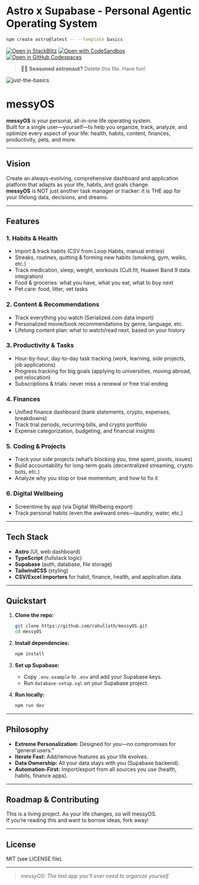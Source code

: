 # Astro x Supabase - Personal Agentic Operating System

```sh
npm create astro@latest -- --template basics
```

[![Open in StackBlitz](https://developer.stackblitz.com/img/open_in_stackblitz.svg)](https://stackblitz.com/github/withastro/astro/tree/latest/examples/basics)
[![Open with CodeSandbox](https://assets.codesandbox.io/github/button-edit-lime.svg)](https://codesandbox.io/p/sandbox/github/withastro/astro/tree/latest/examples/basics)
[![Open in GitHub Codespaces](https://github.com/codespaces/badge.svg)](https://codespaces.new/withastro/astro?devcontainer_path=.devcontainer/basics/devcontainer.json)

> 🧑‍🚀 **Seasoned astronaut?** Delete this file. Have fun!

![just-the-basics](https://github.com/withastro/astro/assets/2244813/a0a5533c-a856-4198-8470-2d67b1d7c554)

# messyOS

**messyOS** is your personal, all-in-one life operating system.  
Built for a single user—yourself—to help you organize, track, analyze, and optimize every aspect of your life: health, habits, content, finances, productivity, pets, and more.

---

## Vision

Create an always-evolving, comprehensive dashboard and application platform that adapts as your life, habits, and goals change.  
**messyOS** is NOT just another task manager or tracker: it is THE app for your lifelong data, decisions, and dreams.

---

## Features

### 1. Habits & Health
- Import & track habits (CSV from Loop Habits, manual entries)
- Streaks, routines, quitting & forming new habits (smoking, gym, walks, etc.)
- Track medication, sleep, weight, workouts (Cult.fit, Huawei Band 9 data integration)
- Food & groceries: what you have, what you eat, what to buy next
- Pet care: food, litter, vet tasks

### 2. Content & Recommendations
- Track everything you watch (Serialized.com data import)
- Personalized movie/book recommendations by genre, language, etc.
- Lifelong content plan: what to watch/read next, based on your history

### 3. Productivity & Tasks
- Hour-by-hour, day-to-day task tracking (work, learning, side projects, job applications)
- Progress tracking for big goals (applying to universities, moving abroad, pet relocation)
- Subscriptions & trials: never miss a renewal or free trial ending

### 4. Finances
- Unified finance dashboard (bank statements, crypto, expenses, breakdowns)
- Track trial periods, recurring bills, and crypto portfolio
- Expense categorization, budgeting, and financial insights

### 5. Coding & Projects
- Track your side projects (what’s blocking you, time spent, pivots, issues)
- Build accountability for long-term goals (decentralized streaming, crypto bots, etc.)
- Analyze why you stop or lose momentum, and how to fix it

### 6. Digital Wellbeing
- Screentime by app (via Digital Wellbeing export)
- Track personal habits (even the awkward ones—laundry, water, etc.)

---

## Tech Stack

- **Astro** (UI, web dashboard)
- **TypeScript** (fullstack logic)
- **Supabase** (auth, database, file storage)
- **TailwindCSS** (styling)
- **CSV/Excel importers** for habit, finance, health, and application data

---

## Quickstart

1. **Clone the repo:**
   ```sh
   git clone https://github.com/rahullath/messyOS.git
   cd messyOS
   ```
2. **Install dependencies:**
   ```sh
   npm install
   ```
3. **Set up Supabase:**
   - Copy `.env.example` to `.env` and add your Supabase keys.
   - Run `database-setup.sql` on your Supabase project.

4. **Run locally:**
   ```sh
   npm run dev
   ```

---

## Philosophy

- **Extreme Personalization:** Designed for *you*—no compromises for “general users.”
- **Iterate Fast:** Add/remove features as your life evolves.
- **Data Ownership:** All your data stays with you (Supabase backend).
- **Automation-First:** Import/export from all sources you use (health, habits, finance apps).

---

## Roadmap & Contributing

This is a living project. As your life changes, so will messyOS.  
If you’re reading this and want to borrow ideas, fork away!

---

## License

MIT (see LICENSE file).

---

> *messyOS: The last app you’ll ever need to organize yourself.*
